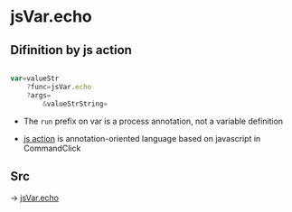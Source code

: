 # jsVar.echo

## Difinition by js action

```js.js

var=valueStr
	?func=jsVar.echo
	?args=
		&valueStrString=
```

- The `run` prefix on var is a process annotation, not a variable definition

- [js action](#) is annotation-oriented language based on javascript in CommandClick

## Src

-> [jsVar.echo](https://github.com/puutaro/CommandClick/blob/master/app/src/main/java/com/puutaro/commandclick/fragment_lib/terminal_fragment/js_interface/JsVar.kt#L10)


